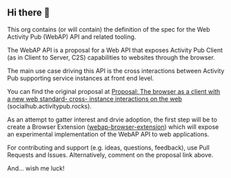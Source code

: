 ## Hi there 👋

This org contains (or will contain) the definition of the spec for the Web Activity Pub (WebAP) API and related tooling.

The WebAP API is a proposal for a Web API that exposes Activity Pub Client (as in Client to Server, C2S) capabilities to websites through the browser.

The main use case driving this API is the cross interactions between Activity Pub supporting service instances at front end level.

You can find the original proposal at [Proposal: The browser as a client with a new web standard- cross- instance interactions on the web](https://socialhub.activitypub.rocks/t/proposal-the-browser-as-a-client-with-a-new-web-standard-cross-instance-interactions-on-the-web/2806/12) (socialhub.activitypub.rocks).

As an attempt to gatter interest and drvie adoption, the first step will be to create a Browser Extension ([webap-browser-extension](https://github.com/webap-api/webap-browser-extension)) which will expose an experimental implementation of the WebAP API to web applications.

For contributing and support (e.g. ideas, questions, feedback), use Pull Requests and Issues. Alternatively, comment on the proposal link above.

And... wish me luck!
